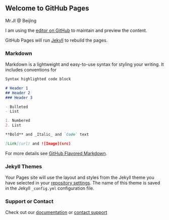 ## Welcome to GitHub Pages

Mr.JI @ Beijing

I am using the [editor on GitHub](https://github.com/pygcjzy/test180823/edit/master/index.md) to maintain and preview the content.

GitHub Pages will run [Jekyll](https://jekyllrb.com/) to rebuild the pages.

### Markdown

Markdown is a lightweight and easy-to-use syntax for styling your writing. It includes conventions for

```markdown
Syntax highlighted code block

# Header 1
## Header 2
### Header 3

- Bulleted
- List

1. Numbered
2. List

**Bold** and _Italic_ and `Code` text

[Link](url) and ![Image](src)
```

For more details see [GitHub Flavored Markdown](https://guides.github.com/features/mastering-markdown/).

### Jekyll Themes

Your Pages site will use the layout and styles from the Jekyll theme you have selected in your [repository settings](https://github.com/pygcjzy/test180823/settings). The name of this theme is saved in the Jekyll `_config.yml` configuration file.

### Support or Contact

Check out our [documentation](https://help.github.com/categories/github-pages-basics/) or [contact support](https://github.com/contact) 
